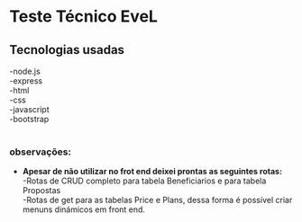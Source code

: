 # Teste Técnico EveL

## Tecnologias usadas
-node.js <br>
-express<br>
-html<br>
-css<br>
-javascript<br>
-bootstrap<br>
<br>
### observações:
- <strong> Apesar de não utilizar no frot end deixei prontas as seguintes rotas:</strong><br>
-Rotas de CRUD completo para tabela Beneficiarios e para tabela Propostas <br>
-Rotas de get para as tabelas Price e Plans, dessa forma é possível criar menuns dinámicos em front end.
